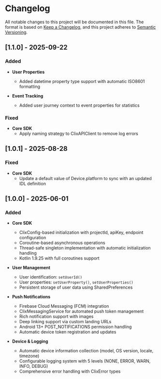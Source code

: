 # Changelog

All notable changes to this project will be documented in this file.
The format is based on [Keep a Changelog](https://keepachangelog.com/en/1.1.0/),
and this project adheres to [Semantic Versioning](https://semver.org/spec/v2.0.0.html).

## [1.1.0] - 2025-09-22

### Added

- **User Properties**

  - Added datetime property type support with automatic ISO8601 formatting

- **Event Tracking**
  - Added user journey context to event properties for statistics

### Fixed

- **Core SDK**
  - Apply naming strategy to ClixAPIClient to remove log errors

## [1.0.1] - 2025-08-28

### Fixed

- **Core SDK**
  - Update a default value of Device.platform to sync with an updated IDL definition

## [1.0.0] - 2025-06-01

### Added

- **Core SDK**

  - ClixConfig-based initialization with projectId, apiKey, endpoint configuration
  - Coroutine-based asynchronous operations
  - Thread-safe singleton implementation with automatic initialization handling
  - Kotlin 1.9.25 with full coroutines support

- **User Management**

  - User identification: `setUserId()`
  - User properties: `setUserProperty()`, `setUserProperties()`
  - Persistent storage of user data using SharedPreferences

- **Push Notifications**

  - Firebase Cloud Messaging (FCM) integration
  - ClixMessagingService for automated push token management
  - Rich notification support with images
  - Deep linking support via custom landing URLs
  - Android 13+ POST_NOTIFICATIONS permission handling
  - Automatic device token registration and updates

- **Device & Logging**
  - Automatic device information collection (model, OS version, locale, timezone)
  - Configurable logging system with 5 levels (NONE, ERROR, WARN, INFO, DEBUG)
  - Comprehensive error handling with ClixError types
